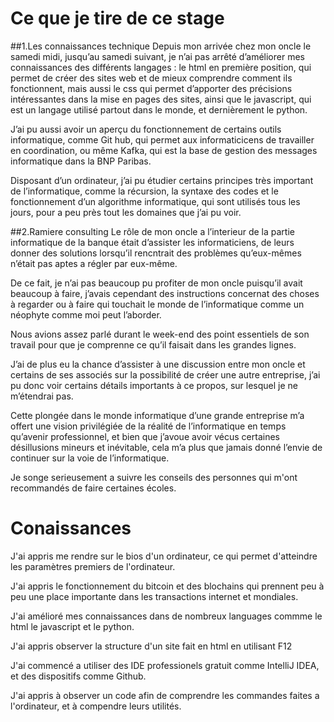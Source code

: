 # Ce que je tire de ce stage
##1.Les connaissances technique
Depuis mon arrivée chez mon oncle le samedi midi, jusqu’au samedi suivant, je n’ai pas arrêté d’améliorer mes connaissances des différents langages : le html en première position, qui permet de créer des sites web et de mieux comprendre comment ils fonctionnent, mais aussi le css qui permet d’apporter des précisions intéressantes dans la mise en pages des sites, ainsi que le javascript, qui est un langage utilisé partout dans le monde, et dernièrement le python.
 
 J’ai pu aussi avoir un aperçu du fonctionnement de certains outils informatique, comme Git hub, qui permet aux informaticicens de travailler en coordination, ou même Kafka, qui est la base de gestion des messages informatique dans la BNP Paribas.
  
 Disposant d’un ordinateur, j’ai pu étudier certains principes très important de l’informatique, comme la récursion, la syntaxe des codes et le fonctionnement d’un algorithme informatique, qui sont utilisés tous les jours, pour a peu près tout les domaines que j’ai pu voir.

##2.Ramiere consulting
Le rôle de mon oncle a l’interieur de la partie informatique de la banque était d’assister les informaticiens, de leurs donner des solutions lorsqu’il rencntrait des problèmes qu’eux-mêmes n’était pas aptes a régler par eux-même.
 
 De ce fait, je n’ai pas beaucoup pu profiter de mon oncle puisqu’il avait beaucoup à faire, j’avais cependant des instructions concernat des choses à regarder ou à faire qui touchait le monde de l’informatique comme un néophyte comme moi peut l’aborder.
  
  Nous avions assez parlé durant le week-end des point essentiels de son travail pour que je comprenne ce qu’il faisait dans les grandes lignes. 
  
  J’ai de plus eu la chance d’assister à une discussion entre mon oncle et certains de ses associés sur la possibilité de créer une autre entreprise, j’ai pu donc voir certains détails importants à ce propos, sur lesquel je ne m’étendrai pas.
   
Cette plongée dans le monde informatique d’une grande entreprise m’a offert une vision privilégiée de la réalité de l’informatique en temps qu’avenir professionnel, et bien que j’avoue avoir vécus certaines désillusions mineurs et inévitable, cela m’a plus que jamais donné l’envie de continuer sur la voie de l’informatique.
 
 Je songe serieusement a suivre les conseils des personnes qui m'ont recommandés de faire certaines écoles.
 
# Conaissances
J'ai appris me rendre sur le bios d'un ordinateur, ce qui permet d'atteindre les paramètres premiers de l'ordinateur.
 
J'ai appris le fonctionnement du bitcoin et des blochains qui prennent peu à peu une place importante dans les transactions internet et mondiales.

J'ai amélioré mes connaissances dans de nombreux languages commme le html le javascript et le python.
   
J'ai appris observer la structure d'un site fait en html en utilisant F12

J'ai commencé a utiliser des IDE professionels gratuit comme IntelliJ IDEA, et des
dispositifs comme Github.

J'ai appris à observer un code afin de comprendre les commandes faites a l'ordinateur, et à compendre leurs utilités.




 
 
 
